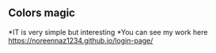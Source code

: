 ## Colors magic ##
*IT is very simple but interesting 
*You can see my work here
https://noreennaz1234.github.io/login-page/
